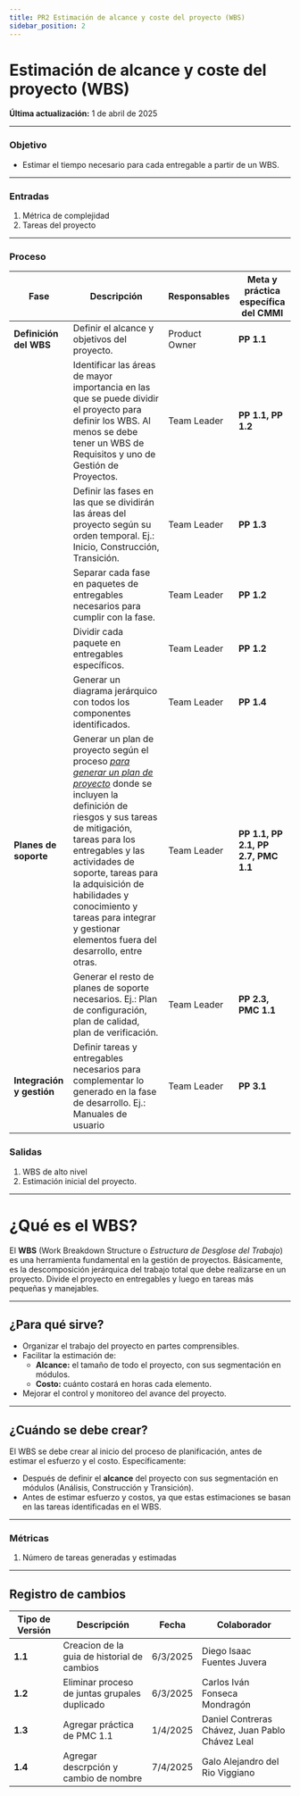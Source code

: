 ```yaml
---
title: PR2 Estimación de alcance y coste del proyecto (WBS)
sidebar_position: 2
---
```


# Estimación de alcance y coste del proyecto (WBS)

**Última actualización:** 1 de abril de 2025

---



### Objetivo

- Estimar el tiempo necesario para cada entregable a partir de un WBS.

---

### Entradas

1. Métrica de complejidad
2. Tareas del proyecto

---

### Proceso

| Fase                      | Descripción                                                                                                                                                                                                                                                                                                                                                                                                                                     | Responsables  | Meta y práctica específica del CMMI |
| ------------------------- | ----------------------------------------------------------------------------------------------------------------------------------------------------------------------------------------------------------------------------------------------------------------------------------------------------------------------------------------------------------------------------------------------------------------------------------------------- | ------------- | ----------------------------------- |
| **Definición del WBS**    | Definir el alcance y objetivos del proyecto.                                                                                                                                                                                                                                                                                                                                                                                                    | Product Owner | **PP 1.1**                          |
|                           | Identificar las áreas de mayor importancia en las que se puede dividir el proyecto para definir los WBS. Al menos se debe tener un WBS de Requisitos y uno de Gestión de Proyectos.                                                                                                                                                                                                                                                             | Team Leader   | **PP 1.1, PP 1.2**                  |
|                           | Definir las fases en las que se dividirán las áreas del proyecto según su orden temporal. Ej.: Inicio, Construcción, Transición.                                                                                                                                                                                                                                                                                                                | Team Leader   | **PP 1.3**                          |
|                           | Separar cada fase en paquetes de entregables necesarios para cumplir con la fase.                                                                                                                                                                                                                                                                                                                                                               | Team Leader   | **PP 1.2**                          |
|                           | Dividir cada paquete en entregables específicos.                                                                                                                                                                                                                                                                                                                                                                                                | Team Leader   | **PP 1.2**                          |
|                           | Generar un diagrama jerárquico con todos los componentes identificados.                                                                                                                                                                                                                                                                                                                                                                         | Team Leader   | **PP 1.4**                          |
| **Planes de soporte**     | Generar un plan de proyecto según el proceso [*para generar un plan de proyecto*](https://codeandco-wiki.netlify.app/docs/procesos/proceso-plan-proyecto/) donde se incluyen la definición de riesgos y sus tareas de mitigación, tareas para los entregables y las actividades de soporte, tareas para la adquisición de habilidades y conocimiento y tareas para integrar y gestionar elementos fuera del desarrollo, entre otras. | Team Leader   | **PP 1.1, PP 2.1, PP 2.7, PMC 1.1**          |
|                           | Generar el resto de planes de soporte necesarios. Ej.: Plan de configuración, plan de calidad, plan de verificación.                                                                                                                                                                                                                                                                                                                            | Team Leader   | **PP 2.3, PMC  1.1**                          |
| **Integración y gestión** | Definir tareas y entregables necesarios para complementar lo generado en la fase de desarrollo. Ej.: Manuales de usuario                                                                                                                                                                                                                                                                                                                        | Team Leader   | **PP 3.1**                          |

### Salidas

1. WBS de alto nivel
2. Estimación inicial del proyecto.

---

# ¿Qué es el WBS?

El **WBS** (Work Breakdown Structure o *Estructura de Desglose del Trabajo*) es una herramienta fundamental en la gestión de proyectos. Básicamente, es la descomposición jerárquica del trabajo total que debe realizarse en un proyecto. Divide el proyecto en entregables y luego en tareas más pequeñas y manejables.

---

## ¿Para qué sirve?

- Organizar el trabajo del proyecto en partes comprensibles.  
- Facilitar la estimación de:
  - **Alcance:** el tamaño de todo el proyecto, con sus segmentación en módulos.
  - **Costo:** cuánto costará en horas cada elemento.
- Mejorar el control y monitoreo del avance del proyecto.

---

## ¿Cuándo se debe crear?

El WBS se debe crear al inicio del proceso de planificación, antes de estimar el esfuerzo y el costo. Específicamente:

- Después de definir el **alcance** del proyecto con sus segmentación en módulos (Análisis, Construcción y Transición).
- Antes de estimar esfuerzo y costos, ya que estas estimaciones se basan en las tareas identificadas en el WBS.

---

### Métricas

1. Número de tareas generadas y estimadas

----

## Registro de cambios

| **Tipo de Versión** | **Descripción**                               | **Fecha** | **Colaborador**                                          |
| ------------------- | --------------------------------------------- | --------- | -------------------------------------------------------- |
| **1.1**             | Creacion de la guia de historial de cambios   | 6/3/2025  | Diego Isaac Fuentes Juvera                               |
| **1.2**             | Eliminar proceso de juntas grupales duplicado | 6/3/2025  | Carlos Iván Fonseca Mondragón|
| **1.3**             | Agregar práctica de PMC 1.1                   | 1/4/2025  | Daniel Contreras Chávez, Juan Pablo Chávez Leal          |
| **1.4**             | Agregar descrpción y cambio de nombre         | 7/4/2025  | Galo Alejandro del Rio Viggiano                          |